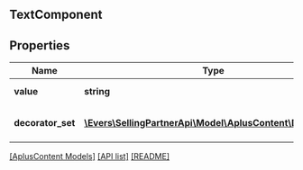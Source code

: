 ## TextComponent

## Properties

Name | Type | Description | Notes
------------ | ------------- | ------------- | -------------
**value** | **string** | The actual plain text. |
**decorator_set** | [**\Evers\SellingPartnerApi\Model\AplusContent\Decorator[]**](Decorator.md) | A set of content decorators. | [optional]

[[AplusContent Models]](../) [[API list]](../../Api) [[README]](../../../README.md)
